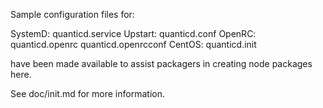 Sample configuration files for:

SystemD: quanticd.service
Upstart: quanticd.conf
OpenRC:  quanticd.openrc
         quanticd.openrcconf
CentOS:  quanticd.init

have been made available to assist packagers in creating node packages here.

See doc/init.md for more information.
